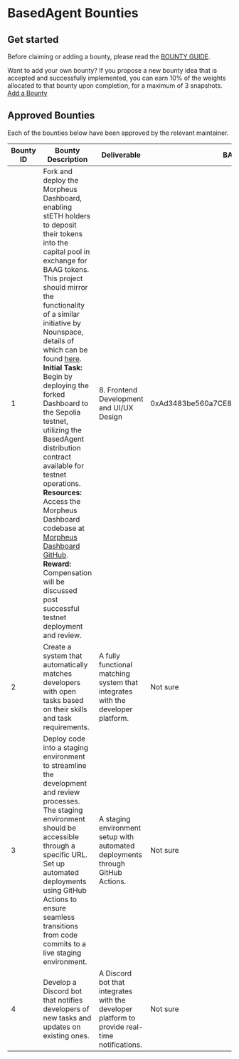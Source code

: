 # BasedAgent Bounties

## Get started
Before claiming or adding a bounty, please read the [BOUNTY GUIDE](https://github.com/Morlabs/BasedAgent/blob/main/Docs/!KEYDOCS%2520README%2520FIRST!/Code%20Providers/Contributor%20Guide.md#4-explore-open-bounties-and-github-issues).

Want to add your own bounty? If you propose a new bounty idea that is accepted and successfully implemented, you can earn 10% of the weights allocated to that bounty upon completion, for a maximum of 3 snapshots. [Add a Bounty](https://docs.google.com/forms/d/e/1FAIpQLSdeWhidlNjIF2QdQDqGHTYtzNFbIBvo8O1UQNQ08RgRkuTxcA/viewform?usp=sf_link)

## Approved Bounties 
Each of the bounties below have been approved by the relevant maintainer. 

| Bounty ID | Bounty Description                                                  | Deliverable                                                    | BARI Number                        | Proposer Wallet Address                    | Status |
| --------- | ------------------------------------------------------------------- | -------------------------------------------------------------- | ---------------------------------- | ------------------------------------------ | ------ |
| 1         | Fork and deploy the Morpheus Dashboard, enabling stETH holders to deposit their tokens into the capital pool in exchange for BAAG tokens. This project should mirror the functionality of a similar initiative by Nounspace, details of which can be found [here](https://nounspace-dashboard.vercel.app/#/mainnet/capital).  **Initial Task:** Begin by deploying the forked Dashboard to the Sepolia testnet, utilizing the BasedAgent distribution contract available for testnet operations.  **Resources:** Access the Morpheus Dashboard codebase at [Morpheus Dashboard GitHub](https://github.com/MorpheusAIs/DashBoard).  **Reward:** Compensation will be discussed post successful testnet deployment and review.   | 8. Frontend Development and UI/UX Design | 0xAd3483be560a7CE85c4275344d8DED76B47880F6 | Open   |
| 2         | Create a system that automatically matches developers with open tasks based on their skills and task requirements. | A fully functional matching system that integrates with the developer platform. | Not sure                         | 0xAd3483be560a7CE85c4275344d8DED76B47880F6 | Open   |
| 3         | Deploy code into a staging environment to streamline the development and review processes. The staging environment should be accessible through a specific URL. Set up automated deployments using GitHub Actions to ensure seamless transitions from code commits to a live staging environment. | A staging environment setup with automated deployments through GitHub Actions. | Not sure                           | 0xAd3483be560a7CE85c4275344d8DED76B47880F6 | Open   |
| 4         | Develop a Discord bot that notifies developers of new tasks and updates on existing ones. | A Discord bot that integrates with the developer platform to provide real-time notifications. | Not sure                           | 0xAd3483be560a7CE85c4275344d8DED76B47880F6 | Open   |


